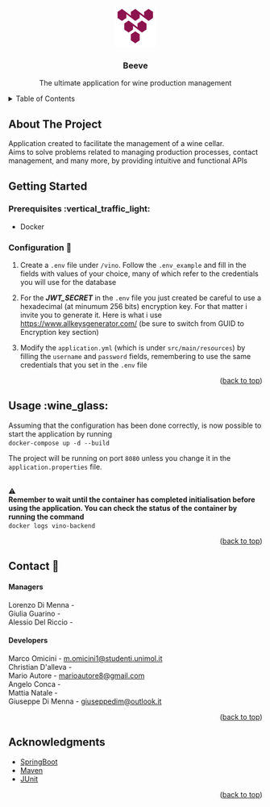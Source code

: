 <!-- Improved compatibility of back to top link: See: https://github.com/othneildrew/Best-README-Template/pull/73 -->

<a name="readme-top"></a>

<!--
*** Thanks for checking out the Best-README-Template. If you have a suggestion
*** that would make this better, please fork the repo and create a pull request
*** or simply open an issue with the tag "enhancement".
*** Don't forget to give the project a star!
*** Thanks again! Now go create something AMAZING! :D
-->

<!-- PROJECT SHIELDS -->

<!--
*** I'm using markdown "reference style" links for readability.
*** Reference links are enclosed in brackets [ ] instead of parentheses ( ).
*** See the bottom of this document for the declaration of the reference variables
*** for contributors-url, forks-url, etc. This is an optional, concise syntax you may use.
*** https://www.markdownguide.org/basic-syntax/#reference-style-links
-->

<!-- PROJECT LOGO -->

<br />
<div align="center">
    <img src="./static/logo.svg" alt="Logo" width="80" height="80">
  <h3 align="center">Beeve</h3>

  <p align="center">The ultimate application for wine production management</p>
</div>

<!-- TABLE OF CONTENTS -->

<details>
  <summary>Table of Contents</summary>
  <ol>
    <li>
      <a href="#about-the-project">About The Project</a>
    </li>
    <li>
      <a href="#getting-started">Getting Started</a>
      <ul>
        <li><a href="#prerequisites">Prerequisites</a></li>
        <li><a href="#configuration">Configuration</a></li>
      </ul>
    </li>
    <li><a href="#usage">Usage</a></li>
    <li><a href="#contact">Contact</a></li>
    <li><a href="#acknowledgments">Acknowledgments</a></li>
  </ol>
</details>

<!-- ABOUT THE PROJECT -->

## About The Project

Application created to facilitate the management of a wine cellar. <br>Aims to solve problems related to managing production processes, contact management, and many more, by providing intuitive and functional APIs

<!-- GETTING STARTED -->

## Getting Started

### Prerequisites :vertical\_traffic\_light:

*   Docker

### Configuration :hammer:

1.  Create a `.env` file under `/vino`. Follow the `.env_example` and fill in the fields with values of your choice, many of which refer to the credentials you will use for the database

2.  For the ***JWT\_SECRET*** in the `.env` file you just created be careful to use a hexadecimal (at minumum 256 bits) encryption key. For that matter i invite you to generate it. Here is what i use https://www.allkeysgenerator.com/ (be sure to switch from GUID to Encryption key section)

3.  Modify the `application.yml` (which is under `src/main/resources`) by filling the `username` and `password` fields, remembering to use the same credentials that you set in the `.env` file

<p align="right">(<a href="#readme-top">back to top</a>)</p>

<!-- USAGE EXAMPLES -->

## Usage :wine\_glass:

Assuming that the configuration has been done correctly, is now possible to start the application by running<br> `docker-compose up -d --build`

The project will be running on port `8080` unless you change it in the `application.properties` file.<br><br>

:warning:<br>
**Remember to wait until the container has completed initialisation before using the application. You can check the status of the container by running the command**<br> `docker logs vino-backend`

<p align="right">(<a href="#readme-top">back to top</a>)</p>

<!-- CONTACT -->

## Contact :scroll:

#### Managers

Lorenzo Di Menna - <br>
Giulia Guarino - <br>
Alessio Del Riccio - <br>

#### Developers

Marco Omicini - m.omicini1@studenti.unimol.it<br>
Christian D'alleva - <br>
Mario Autore - marioautore8@gmail.com<br>
Angelo Conca -  <br>
Mattia Natale -  <br>
Giuseppe Di Menna - giuseppedim@outlook.it<br>

<p align="right">(<a href="#readme-top">back to top</a>)</p>

<!-- ACKNOWLEDGMENTS -->

## Acknowledgments

*   [SpringBoot](https://github.com/spring-projects/spring-boot)
*   [Maven](https://github.com/apache/maven)
*   [JUnit](https://github.com/junit-team/junit4)

<p align="right">(<a href="#readme-top">back to top</a>)</p>
